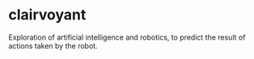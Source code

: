# clairvoyant
Exploration of artificial intelligence and robotics, to predict the result of actions taken by the robot. 
